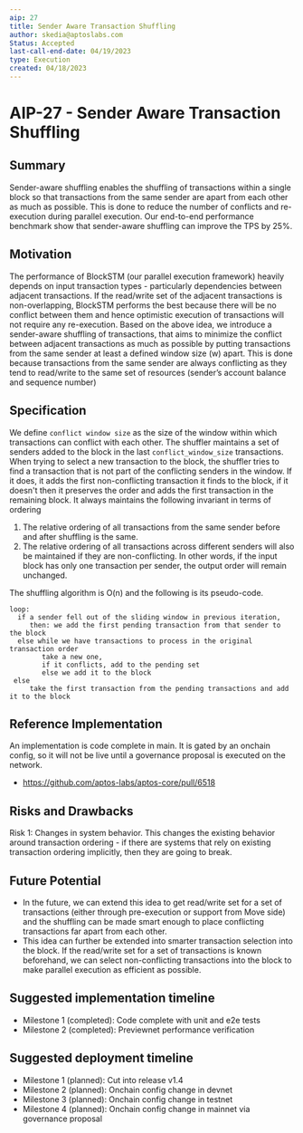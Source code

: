 ```yaml
---
aip: 27
title: Sender Aware Transaction Shuffling
author: skedia@aptoslabs.com
Status: Accepted
last-call-end-date: 04/19/2023
type: Execution
created: 04/18/2023
---
```


# AIP-27 - Sender Aware Transaction Shuffling
  
## Summary

Sender-aware shuffling enables the shuffling of transactions within a single block so that transactions from the same sender are apart from each other as much as possible. This is done to reduce the number of conflicts and re-execution during parallel execution. Our end-to-end performance benchmark show that sender-aware shuffling can improve the TPS by 25%. 

## Motivation

The performance of BlockSTM (our parallel execution framework) heavily depends on input transaction types - particularly dependencies between adjacent transactions. If the read/write set of the adjacent transactions is non-overlapping, BlockSTM performs the best because there will be no conflict between them and hence optimistic execution of transactions will not require any re-execution. Based on the above idea, we introduce a sender-aware shuffling of transactions, that aims to minimize the conflict between adjacent transactions as much as possible by putting transactions from the same sender at least a defined window size (w) apart. This is done because transactions from the same sender are always conflicting as they tend to read/write to the same set of resources (sender’s account balance and sequence number)

## Specification

We define `conflict window size` as the size of the window within which transactions can conflict with each other.  The shuffler maintains a set of senders added to the block in the last `conflict_window_size` transactions. When trying to select a new transaction to the block, the shuffler tries to find a transaction that is not part of the conflicting senders in the window. If it does, it adds the first non-conflicting transaction it finds to the block, if it doesn't then it preserves the order and adds the first transaction in the remaining block. It always maintains the following invariant in terms of ordering

1. The relative ordering of all transactions from the same sender before and after shuffling is the same.
2. The relative ordering of all transactions across different senders will also be maintained if they are non-conflicting. In other words, if the input block has only one transaction per sender, the output order will remain unchanged.

The shuffling algorithm is O(n) and the following is its pseudo-code.

 ```
 loop:
   if a sender fell out of the sliding window in previous iteration,
      then: we add the first pending transaction from that sender to the block
   else while we have transactions to process in the original transaction order
         take a new one,
         if it conflicts, add to the pending set
         else we add it to the block
  else
      take the first transaction from the pending transactions and add it to the block
```


## Reference Implementation

An implementation is code complete in main. It is gated by an onchain config, so it will not be live until a governance proposal is executed on the network.

- https://github.com/aptos-labs/aptos-core/pull/6518

## Risks and Drawbacks

Risk 1: Changes in system behavior. This changes the existing behavior around transaction ordering - if there are systems that rely on existing transaction ordering implicitly, then they are going to break. 

## Future Potential

- In the future, we can extend this idea to get read/write set for a set of transactions (either through pre-execution or support from Move side) and the shuffling can be made smart enough to place conflicting transactions far apart from each other.
- This idea can further be extended into smarter transaction selection into the block. If the read/write set for a set of transactions is known beforehand, we can select non-conflicting transactions into the block to make parallel execution as efficient as possible.

## Suggested implementation timeline

- Milestone 1 (completed): Code complete with unit and e2e tests
- Milestone 2 (completed): Previewnet performance verification


## Suggested deployment timeline

- Milestone 1 (planned): Cut into release v1.4
- Milestone 2 (planned): Onchain config change in devnet
- Milestone 3 (planned): Onchain config change in testnet
- Milestone 4 (planned): Onchain config change in mainnet via governance proposal
